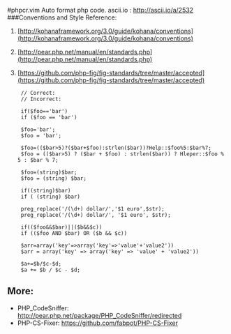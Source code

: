 #phpcr.vim
Auto format php code.
ascii.io : http://ascii.io/a/2532
###Conventions and Style 
Reference:  
1. [http://kohanaframework.org/3.0/guide/kohana/conventions](http://kohanaframework.org/3.0/guide/kohana/conventions)  
2. [http://pear.php.net/manual/en/standards.php](http://pear.php.net/manual/en/standards.php)  
3. [https://github.com/php-fig/fig-standards/tree/master/accepted](https://github.com/php-fig/fig-standards/tree/master/accepted)

        // Correct:  
        // Incorrect:
        
        if($foo=='bar')     
        if ($foo == 'bar')
        
        $foo='bar';     
        $foo = 'bar';
        
        $foo=(($bar>5)?($bar+$foo):strlen($bar))?Help::$foo%5:$bar%7;   
        $foo = (($bar>5) ? ($bar + $foo) : strlen($bar)) ? Hleper::$foo % 5 : $bar % 7;
        
        $foo=(string)$bar;  
        $foo = (string) $bar;
        
        if((string)$bar)    
        if ( (string) $bar)
        
        preg_replace('/(\d+) dollar/','$1 euro',$str);  
        preg_replace('/(\d+) dollar/', '$1 euro', $str);
        
        if(($foo&&$bar)||($b&&$c))
        if (($foo AND $bar) OR ($b && $c))
        
        $arr=array('key'=>array('key'=>'value'+'value2'))   
        $arr = array('key' => array('key' => 'value' + 'value2'))
        
        $a+=$b/$c-$d;    
        $a += $b / $c - $d;

More:
----------
* PHP_CodeSniffer: http://pear.php.net/package/PHP_CodeSniffer/redirected 
* PHP-CS-Fixer: https://github.com/fabpot/PHP-CS-Fixer
